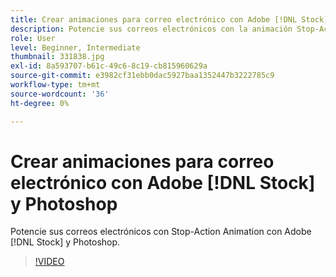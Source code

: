 ```yaml
---
title: Crear animaciones para correo electrónico con Adobe [!DNL Stock] y Photoshop
description: Potencie sus correos electrónicos con la animación Stop-Action con Adobe [!DNL Stock] y Photoshop
role: User
level: Beginner, Intermediate
thumbnail: 331838.jpg
exl-id: 8a593707-b61c-49c6-8c19-cb815960629a
source-git-commit: e3982cf31ebb0dac5927baa1352447b3222785c9
workflow-type: tm+mt
source-wordcount: '36'
ht-degree: 0%

---
```


# Crear animaciones para correo electrónico con Adobe [!DNL Stock] y Photoshop

Potencie sus correos electrónicos con Stop-Action Animation con Adobe [!DNL Stock] y Photoshop.

>[!VIDEO](https://video.tv.adobe.com/v/331838?hidetitle=true)
